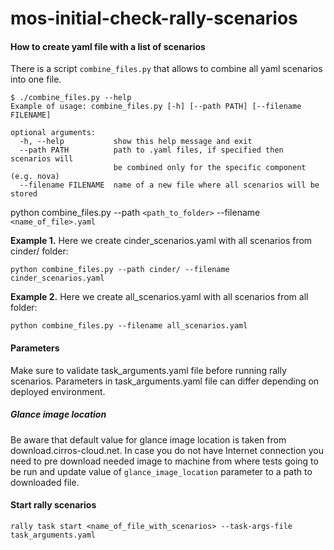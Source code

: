 # mos-initial-check-rally-scenarios

#### How to create yaml file with a list of scenarios

There is a script `combine_files.py` that allows to combine all yaml scenarios into one file.

```
$ ./combine_files.py --help
Example of usage: combine_files.py [-h] [--path PATH] [--filename FILENAME]

optional arguments:
  -h, --help           show this help message and exit
  --path PATH          path to .yaml files, if specified then scenarios will
                       be combined only for the specific component (e.g. nova)
  --filename FILENAME  name of a new file where all scenarios will be stored
```

python combine_files.py --path `<path_to_folder>` --filename `<name_of_file>.yaml`

**Example 1.** Here we create cinder_scenarios.yaml with all scenarios from cinder/ folder:

`python combine_files.py --path cinder/ --filename cinder_scenarios.yaml`

**Example 2.** Here we create all_scenarios.yaml with all scenarios from all folder:

`python combine_files.py --filename all_scenarios.yaml`

#### Parameters

Make sure to validate task_arguments.yaml file before running rally scenarios.
Parameters in task_arguments.yaml file can differ depending on deployed environment. 

##### Glance image location

Be aware that default value for glance image location is taken from download.cirros-cloud.net.
In case you do not have Internet connection you need to pre download needed image to machine from where 
tests going to be run and update value of `glance_image_location` parameter to a path to downloaded file.

#### Start rally scenarios

`rally task start <name_of_file_with_scenarios> --task-args-file task_arguments.yaml`